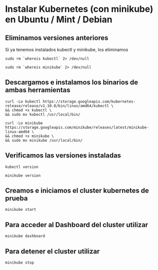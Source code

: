 # Instalar Kubernetes (con minikube) en Ubuntu / Mint / Debian 

## Eliminamos versiones anteriores

Si ya tenemos instalados kubectl y minikube, los eliminamos

```
sudo rm `whereis kubectl` 2> /dev/null
```

```
sudo rm `whereis minikube` 2> /dev/null
```

## Descargamos e instalamos los binarios de ambas herramientas

```
curl -Lo kubectl https://storage.googleapis.com/kubernetes-release/release/v1.10.0/bin/linux/amd64/kubectl \ 
&& chmod +x kubectl \
&& sudo mv kubectl /usr/local/bin/
```

```
curl -Lo minikube https://storage.googleapis.com/minikube/releases/latest/minikube-linux-amd64 \
&& chmod +x minikube \
&& sudo mv minikube /usr/local/bin/
```

## Verificamos las versiones instaladas

```
kubectl version
```


```
minikube version
```

## Creamos e iniciamos el cluster kubernetes de prueba

```
minikube start
```

## Para acceder al Dashboard del cluster utilizar

```
minikube dashboard
```

## Para detener el cluster utilizar

```
minikube stop
```
